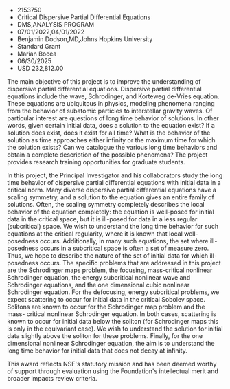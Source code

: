 
* 2153750
* Critical Dispersive Partial Differential Equations
* DMS,ANALYSIS PROGRAM
* 07/01/2022,04/01/2022
* Benjamin Dodson,MD,Johns Hopkins University
* Standard Grant
* Marian Bocea
* 06/30/2025
* USD 232,812.00

The main objective of this project is to improve the understanding of dispersive
partial differential equations. Dispersive partial differential equations
include the wave, Schrodinger, and Korteweg de-Vries equation. These equations
are ubiquitous in physics, modeling phenomena ranging from the behavior of
subatomic particles to interstellar gravity waves. Of particular interest are
questions of long time behavior of solutions. In other words, given certain
initial data, does a solution to the equation exist? If a solution does exist,
does it exist for all time? What is the behavior of the solution as time
approaches either infinity or the maximum time for which the solution exists?
Can we catalogue the various long time behaviors and obtain a complete
description of the possible phenomena? The project provides research training
opportunities for graduate students.

In this project, the Principal Investigator and his collaborators study the long
time behavior of dispersive partial differential equations with initial data in
a critical norm. Many diverse dispersive partial differential equations have a
scaling symmetry, and a solution to the equation gives an entire family of
solutions. Often, the scaling symmetry completely describes the local behavior
of the equation completely: the equation is well-posed for initial data in the
critical space, but it is ill-posed for data in a less regular (subcritical)
space. We wish to understand the long time behavior for such equations at the
critical regularity, where it is known that local well-posedness occurs.
Additionally, in many such equations, the set where ill-posedness occurs in a
subcritical space is often a set of measure zero. Thus, we hope to describe the
nature of the set of initial data for which ill-posedness occurs. The specific
problems that are addressed in this project are the Schrodinger maps problem,
the focusing, mass-critical nonlinear Schrodinger equation, the energy
subcritical nonlinear wave and Schrodinger equations, and the one dimensional
cubic nonlinear Schrodinger equation. For the defocusing, energy subcritical
problems, we expect scattering to occur for initial data in the critical Sobolev
space. Solitons are known to occur for the Schrodinger map problem and the mass-
critical nonlinear Schrodinger equation. In both cases, scattering is known to
occur for initial data below the soliton (for Schrodinger maps this is only in
the equivariant case). We wish to understand the solution for initial data
slightly above the soliton for these problems. Finally, for the one dimensional
nonlinear Schrodinger equation, the aim is to understand the long time behavior
for initial data that does not decay at infinity.

This award reflects NSF's statutory mission and has been deemed worthy of
support through evaluation using the Foundation's intellectual merit and broader
impacts review criteria.
